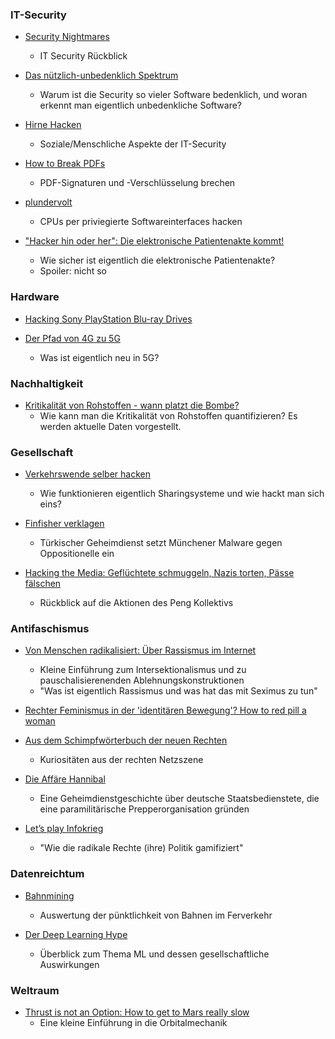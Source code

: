 ### IT-Security

- [Security Nightmares](https://media.ccc.de/v/36c3-11164-security_nightmares_0x14)
	- IT Security Rückblick

- [Das nützlich-unbedenklich Spektrum](https://media.ccc.de/v/36c3-10608-das_nutzlich-unbedenklich_spektrum)
	- Warum ist die Security so vieler Software bedenklich, und woran erkennt man eigentlich unbedenkliche Software?

- [Hirne Hacken](https://media.ccc.de/v/36c3-11175-hirne_hacken)
	- Soziale/Menschliche Aspekte der IT-Security

- [How to Break PDFs](https://media.ccc.de/v/36c3-10832-how_to_break_pdfs)
	- PDF-Signaturen und -Verschlüsselung brechen 

- [plundervolt](https://media.ccc.de/v/36c3-10883-plundervolt_flipping_bits_from_software_without_rowhammer)
	- CPUs per priviegierte Softwareinterfaces hacken

- ["Hacker hin oder her": Die elektronische Patientenakte kommt!](https://media.ccc.de/v/36c3-10595-hacker_hin_oder_her_die_elektronische_patientenakte_kommt)
	- Wie sicher ist eigentlich die elektronische Patientenakte?
	- Spoiler: nicht so


### Hardware

- [Hacking Sony PlayStation Blu-ray Drives](https://media.ccc.de/v/36c3-10567-hacking_sony_playstation_blu-ray_drives) 

- [Der Pfad von 4G zu 5G](https://media.ccc.de/v/36c3-10542-der_pfad_von_4g_zu_5g)
	- Was ist eigentlich neu in 5G?


### Nachhaltigkeit

- [Kritikalität von Rohstoffen - wann platzt die Bombe?](https://media.ccc.de/v/36c3-10598-kritikalitat_von_rohstoffen_-_wann_platzt_die_bombe)
	- Wie kann man die Kritikalität von Rohstoffen quantifizieren? Es werden aktuelle Daten vorgestellt.


### Gesellschaft

- [Verkehrswende selber hacken](https://media.ccc.de/v/36c3-10881-verkehrswende_selber_hacken)
	- Wie funktionieren eigentlich Sharingsysteme und wie hackt man sich eins?

- [Finfisher verklagen](https://media.ccc.de/v/36c3-11217-finfisher_verklagen)
	- Türkischer Geheimdienst setzt Münchener Malware gegen Oppositionelle ein

- [Hacking the Media: Geflüchtete schmuggeln, Nazis torten, Pässe fälschen](https://media.ccc.de/v/36c3-10541-hacking_the_media_gefluchtete_schmuggeln_nazis_torten_passe_falschen)
	- Rückblick auf die Aktionen des Peng Kollektivs

### Antifaschismus

- [Von Menschen radikalisiert: Über Rassismus im Internet](https://media.ccc.de/v/36c3-11097-von_menschen_radikalisiert_uber_rassismus_im_internet)
	- Kleine Einführung zum Intersektionalismus und zu pauschalisierenenden Ablehnungskonstruktionen
	- "Was ist eigentlich Rassismus und was hat das mit Seximus zu tun"

- [Rechter Feminismus in der 'identitären Bewegung'? How to red pill a woman](https://media.ccc.de/v/36c3-115-rechter-feminismus-in-der-identitren-bewegung-oder-how-to-red-pill-a-woman)

- [Aus dem Schimpfwörterbuch der neuen Rechten](https://media.ccc.de/v/36c3-10935-aus_dem_schimpfworterbuch_der_neuen_rechten)
	- Kuriositäten aus der rechten Netzszene

- [Die Affäre Hannibal](https://media.ccc.de/v/36c3-11114-die_affare_hannibal)
	- Eine Geheimdienstgeschichte über deutsche Staatsbedienstete, die eine paramilitärische Prepperorganisation gründen

- [Let’s play Infokrieg](https://media.ccc.de/v/36c3-10639-let_s_play_infokrieg)
 	- "Wie die radikale Rechte (ihre) Politik gamifiziert"

### Datenreichtum

- [Bahnmining](https://media.ccc.de/v/36c3-10652-bahnmining_-_punktlichkeit_ist_eine_zier)
 	- Auswertung der pünktlichkeit von Bahnen im Ferverkehr

- [Der Deep Learning Hype](https://media.ccc.de/v/36c3-11006-der_deep_learning_hype)
 	- Überblick zum Thema ML und dessen gesellschaftliche Auswirkungen


### Weltraum

- [Thrust is not an Option: How to get to Mars really slow](https://media.ccc.de/v/36c3-10918-thrust_is_not_an_option_how_to_get_to_mars_really_slow)
	- Eine kleine Einführung in die Orbitalmechanik
